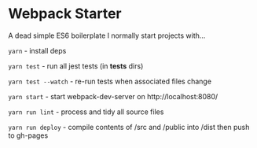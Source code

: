 #  Webpack Starter

A dead simple ES6 boilerplate I normally start projects with...

`yarn` - install deps

`yarn test` - run all jest tests (in __tests__ dirs)

`yarn test --watch` - re-run tests when associated files change

`yarn start` - start webpack-dev-server on http://localhost:8080/

`yarn run lint` - process and tidy all source files

`yarn run deploy` - compile contents of /src and /public into /dist then push to gh-pages
